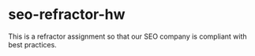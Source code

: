 # seo-refractor-hw
This is a refractor assignment so that our SEO company is compliant with best practices.
